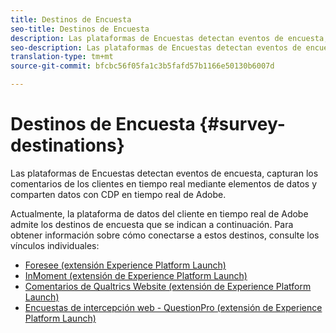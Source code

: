 ```yaml
---
title: Destinos de Encuesta
seo-title: Destinos de Encuesta
description: Las plataformas de Encuestas detectan eventos de encuesta, capturan los comentarios de los clientes en tiempo real mediante elementos de datos y comparten datos con CDP en tiempo real de Adobe.
seo-description: Las plataformas de Encuestas detectan eventos de encuesta, capturan los comentarios de los clientes en tiempo real mediante elementos de datos y comparten datos con CDP en tiempo real de Adobe.
translation-type: tm+mt
source-git-commit: bfcbc56f05fa1c3b5fafd57b1166e50130b6007d

---
```



# Destinos de Encuesta {#survey-destinations}

Las plataformas de Encuestas detectan eventos de encuesta, capturan los comentarios de los clientes en tiempo real mediante elementos de datos y comparten datos con CDP en tiempo real de Adobe.

Actualmente, la plataforma de datos del cliente en tiempo real de Adobe admite los destinos de encuesta que se indican a continuación. Para obtener información sobre cómo conectarse a estos destinos, consulte los vínculos individuales:

* [Foresee (extensión Experience Platform Launch)](/help/rtcdp/destinations/foresee-extension.md)
* [InMoment (extensión de Experience Platform Launch)](/help/rtcdp/destinations/inmoment-extension.md)
* [Comentarios de Qualtrics Website (extensión de Experience Platform Launch)](qualtrics-extension.md)
* [Encuestas de intercepción web - QuestionPro (extensión de Experience Platform Launch)](/help/rtcdp/destinations/web-intercept-surveys-extension.md)